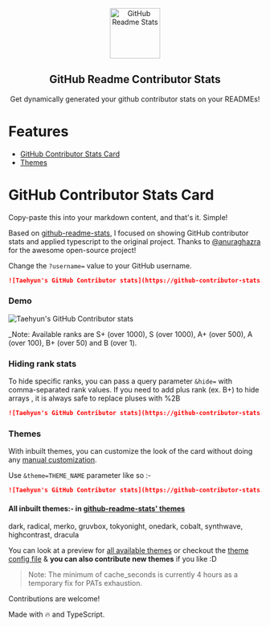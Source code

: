 <p align="center">
 <img width="100px" src="https://res.cloudinary.com/anuraghazra/image/upload/v1594908242/logo_ccswme.svg" align="center" alt="GitHub Readme Stats" />
 <h2 align="center">GitHub Readme Contributor Stats</h2>
 <p align="center">Get dynamically generated your github contributor stats on your READMEs!</p>
</p>

# Features

- [GitHub Contributor Stats Card](#github-contributor-stats-card)
- [Themes](#themes)

# GitHub Contributor Stats Card

Copy-paste this into your markdown content, and that's it. Simple!

Based on [github-readme-stats](https://github.com/anuraghazra/github-readme-stats), I focused on showing GitHub contributor stats and applied typescript to the original project. Thanks to [@anuraghazra](https://github.com/anuraghazra) for the awesome open-source project!

Change the `?username=` value to your GitHub username.

```md
![Taehyun's GitHub Contributor stats](https://github-contributor-stats.vercel.app/api?username=HwangTaehyun)
```

### Demo

![Taehyun's GitHub Contributor stats](https://github-contributor-stats.vercel.app/api?username=HwangTaehyun&hide=B)

\_Note: Available ranks are S+ (over 1000), S (over 1000), A+ (over 500), A (over 100), B+ (over 50) and B (over 1).

### Hiding rank stats

To hide specific ranks, you can pass a query parameter `&hide=` with comma-separated rank values. If you need to add plus rank (ex. B+) to hide arrays , it is always safe to replace pluses with %2B

```md
![Taehyun's GitHub Contributor stats](https://github-contributor-stats.vercel.app/api?username=HwangTaehyun&hide=B,B%2B)
```

### Themes

With inbuilt themes, you can customize the look of the card without doing any [manual customization](#customization).

Use `&theme=THEME_NAME` parameter like so :-

```md
![Taehyun's GitHub Contributor stats](https://github-contributor-stats.vercel.app/api?username=HwangTaehyun&hide=B&theme=default)
```

#### All inbuilt themes:- in <a href="https://github.com/anuraghazra/github-readme-stats">github-readme-stats' themes</a>

dark, radical, merko, gruvbox, tokyonight, onedark, cobalt, synthwave, highcontrast, dracula

You can look at a preview for [all available themes](./themes/README.md) or checkout the [theme config file](./themes/index.js) & **you can also contribute new themes** if you like :D

> Note: The minimum of cache_seconds is currently 4 hours as a temporary fix for PATs exhaustion.

Contributions are welcome!

Made with :fire: and TypeScript.
